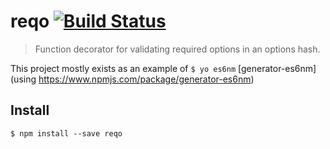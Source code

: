 # reqo [![Build Status](https://travis-ci.org/CascadeEnergy/reqo.svg?branch=master)](https://travis-ci.org/CascadeEnergy/reqo)

> Function decorator for validating required options in an options hash.

This project mostly exists as an example of `$ yo es6nm` [generator-es6nm](using https://www.npmjs.com/package/generator-es6nm)

## Install

```
$ npm install --save reqo
```
